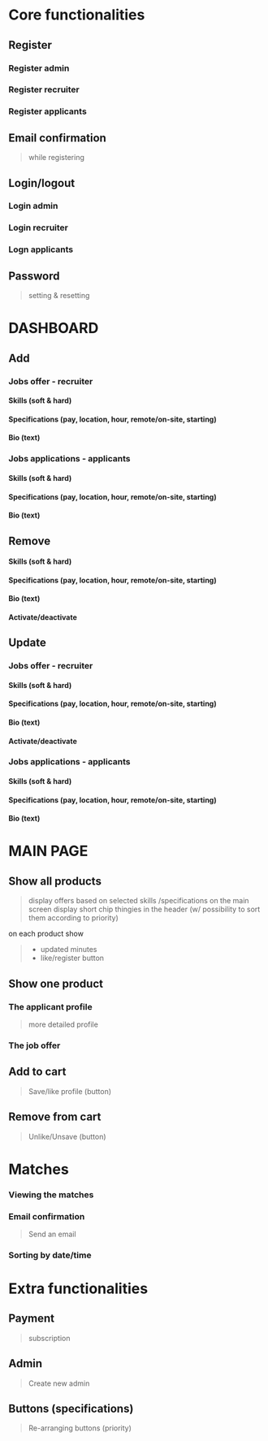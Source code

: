 # Core functionalities 

## Register
### Register admin
### Register recruiter
### Register applicants

## Email confirmation
> while registering

## Login/logout
### Login admin
### Login recruiter
### Logn applicants

## Password
> setting & resetting


# DASHBOARD

## Add 
### Jobs offer  - recruiter
#### Skills (soft & hard)
#### Specifications (pay, location, hour, remote/on-site, starting)
#### Bio (text)

### Jobs applications  - applicants
#### Skills (soft & hard)
#### Specifications (pay, location, hour, remote/on-site, starting)
#### Bio (text)

## Remove
#### Skills (soft & hard)
#### Specifications (pay, location, hour, remote/on-site, starting)
#### Bio (text)
#### Activate/deactivate

## Update
### Jobs offer  - recruiter
#### Skills (soft & hard)
#### Specifications (pay, location, hour, remote/on-site, starting)
#### Bio (text)
#### Activate/deactivate


### Jobs applications  - applicants
#### Skills (soft & hard)
#### Specifications (pay, location, hour, remote/on-site, starting)
#### Bio (text)

# MAIN PAGE

## Show all products
> 	display offers based on selected skills /specifications on the main screen
> display short chip thingies in the header (w/ possibility to sort them according to priority)

on each product show 
> - updated minutes  
> - like/register button

## Show one product
### The applicant profile
> more detailed profile

### The job offer

## Add to cart
>Save/like profile (button)

## Remove from cart
> Unlike/Unsave (button)


# Matches 
### Viewing the matches 
### Email confirmation
>  Send an email 
### Sorting by date/time









# Extra functionalities 

## Payment
> subscription

## Admin
>Create new admin

## Buttons (specifications)
> Re-arranging buttons (priority)

